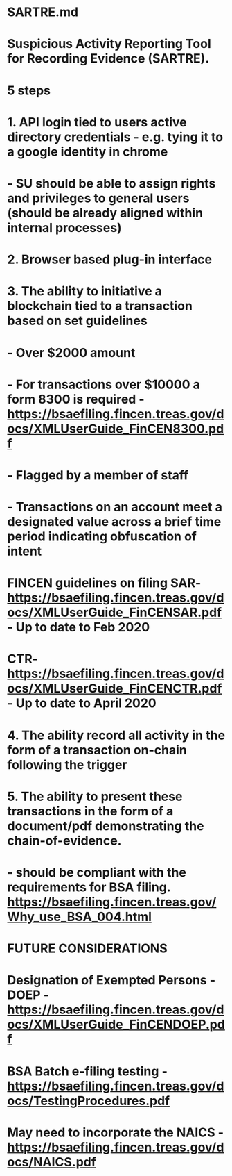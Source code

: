 # SARTRE.md
# 
# Suspicious Activity Reporting Tool for Recording Evidence (SARTRE).
#
# 5 steps
# 
# 1. API login tied to users active directory credentials - e.g. tying it to a google identity in chrome
#     - SU should be able to assign rights and privileges to general users (should be already aligned within internal processes)
# 
# 2. Browser based plug-in interface
# 3. The ability to initiative a blockchain tied to a transaction based on set guidelines
#     - Over $2000 amount
#     - For transactions over $10000 a form 8300 is required - https://bsaefiling.fincen.treas.gov/docs/XMLUserGuide_FinCEN8300.pdf
#     - Flagged by a member of staff 
#     - Transactions on an account meet a designated value across a brief time period indicating obfuscation of intent
# FINCEN guidelines on filing SAR- https://bsaefiling.fincen.treas.gov/docs/XMLUserGuide_FinCENSAR.pdf - Up to date to Feb 2020
#                             CTR- https://bsaefiling.fincen.treas.gov/docs/XMLUserGuide_FinCENCTR.pdf - Up to date to April 2020
#                             
# 4. The ability record all activity in the form of a transaction on-chain following the trigger
# 5. The ability to present these transactions in the form of a document/pdf demonstrating the chain-of-evidence.
#     - should be compliant with the requirements for BSA filing. https://bsaefiling.fincen.treas.gov/Why_use_BSA_004.html
#
# FUTURE CONSIDERATIONS
# Designation of Exempted Persons - DOEP - https://bsaefiling.fincen.treas.gov/docs/XMLUserGuide_FinCENDOEP.pdf
# BSA Batch e-filing testing - https://bsaefiling.fincen.treas.gov/docs/TestingProcedures.pdf
# May need to incorporate the NAICS - https://bsaefiling.fincen.treas.gov/docs/NAICS.pdf
# 

